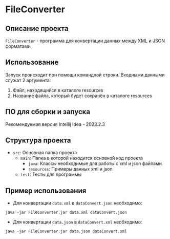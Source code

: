 # FileConverter
## Описание проекта
`FileConverter` - программа для конвертации данных между XML и JSON форматами
## Использование
Запуск происходит при помощи командной строки. Входными данными служат 2 аргумента:
1. Файл, находящийся в каталоге resources 
2. Название файла, который будет сохранён в каталоге resources
## ПО для сборки и запуска
Рекомендуемая версия Intellij Idea - 2023.2.3
## Структура проекта
- `src`: Основная папка проекта
  - `main`: Папка в которой находится основной код проекта
    - `java`: Классы необходимые для работы с xml и json файлами 
    - `resources`: Примеры данных xml и json
  - `test`: Тесты для программы
## Пример использования
- Для конвертации `data.xml` в `dataConvert.json` необходимо:
```
java -jar FileConverter.jar data.xml dataConvert.json
```
- Для конвертации `data.json` в `dataConvert.xml` необходимо:
```
java -jar FileConverter.jar data.json dataConvert.xml
```
